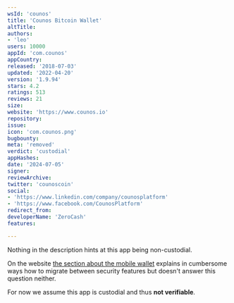 ```yaml
---
wsId: 'counos'
title: 'Counos Bitcoin Wallet'
altTitle: 
authors:
- 'leo'
users: 10000
appId: 'com.counos'
appCountry: 
released: '2018-07-03'
updated: '2022-04-20'
version: '1.9.94'
stars: 4.2
ratings: 513
reviews: 21
size: 
website: 'https://www.counos.io'
repository: 
issue: 
icon: 'com.counos.png'
bugbounty: 
meta: 'removed'
verdict: 'custodial'
appHashes: 
date: '2024-07-05'
signer: 
reviewArchive: 
twitter: 'counoscoin'
social:
- 'https://www.linkedin.com/company/counosplatform'
- 'https://www.facebook.com/CounosPlatform'
redirect_from: 
developerName: 'ZeroCash'
features: 

---
```


Nothing in the description hints at this app being non-custodial.

On the website
[the section about the mobile wallet](https://www.counos.io/counos-mobile-wallet-tutorial) explains in cumbersome ways how to migrate between security features
but doesn't answer this question neither.

For now we assume this app is custodial and thus **not verifiable**.
